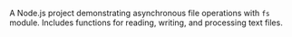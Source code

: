 

A Node.js project demonstrating asynchronous file operations with `fs` module. Includes functions for reading, writing, and processing text files.

